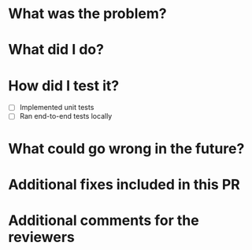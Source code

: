 # What was the problem?
<!-- (OPTIONAL) Describe the problem you are solving. This section is 
really useful for bug fixes or when the problem you are solving is not fully
described in the *What did I do?* section. This section is great for
including links to logs, screenshots of bugs, and formatted errors -->

# What did I do?
<!-- Describe what addition you are making to the codebase in this PR. This is
your chance to bring the reviewer through your solution -->

# How did I test it?
<!-- Describe in detail the steps that a reviewer would need to follow in
order to test the change you have made. These should should include end-to-end
tests for new features or for patches that change contracts along the
end-to-end flow  -->

- [ ] Implemented unit tests
- [ ] Ran end-to-end tests locally

# What could go wrong in the future?
<!-- Describe aspects of the PR that may become problems in the future. This
section is to log any potential debt or known-unknowns about the PR -->

# Additional fixes included in this PR
<!-- Describe any additional fixes you are including in this PR. Our codebase
is growing quickly and PRs tend to have a main focus but also fix little
things along the way. This is the place to list these little things that you
think are noteworthy -->

# Additional comments for the reviewers
<!-- Add any additional comments you have the reviewer here -->

